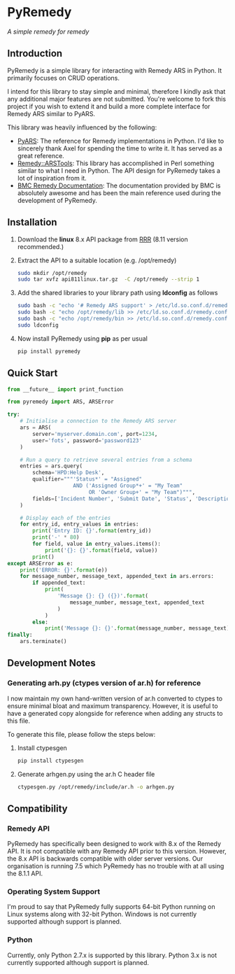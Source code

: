 # PyRemedy #

*A simple remedy for remedy*

## Introduction ##

PyRemedy is a simple library for interacting with Remedy ARS in Python.  It
primarily focuses on CRUD operations.

I intend for this library to stay simple and minimal, therefore I kindly ask
that any additional major features are not submitted.  You're welcome to fork
this project if you wish to extend it and build a more complete interface for
Remedy ARS similar to PyARS.

This library was heavily influenced by the following:

* [PyARS](http://pyars.sourceforge.net/): The reference for Remedy
  implementations in Python.  I'd like to sincerely thank Axel for spending
  the time to write it.  It has served as a great reference.
* [Remedy::ARSTools](http://search.cpan.org/~ahicox/Remedy-ARSTools-1/ARSTools.pod):
  This library has accomplished in Perl something similar to what I need in
  Python.  The API design for PyRemedy takes a lot of inspiration from it.
* [BMC Remedy Documentation](https://docs.bmc.com/docs/display/public/ars81/Developing%20an%20API%20program):
  The documentation provided by BMC is absolutely awesome and has been the main
  reference used during the development of PyRemedy.

## Installation ##

1. Download the **linux** 8.x API package from
   [RRR](https://rrr.se/cgi/index?pg=arapi) (8.11 version recommended.)
2. Extract the API to a suitable location (e.g. /opt/remedy)

   ``` bash
   sudo mkdir /opt/remedy
   sudo tar xvfz api811linux.tar.gz  -C /opt/remedy --strip 1
   ```

3. Add the shared libraries to your library path using **ldconfig** as follows

   ``` bash
   sudo bash -c "echo '# Remedy ARS support' > /etc/ld.so.conf.d/remedy.conf"
   sudo bash -c "echo /opt/remedy/lib >> /etc/ld.so.conf.d/remedy.conf"
   sudo bash -c "echo /opt/remedy/bin >> /etc/ld.so.conf.d/remedy.conf"
   sudo ldconfig
   ```

4. Now install PyRemedy using **pip** as per usual

   ``` bash
   pip install pyremedy
   ```

## Quick Start ##

``` python
from __future__ import print_function

from pyremedy import ARS, ARSError

try:
    # Initialise a connection to the Remedy ARS server
    ars = ARS(
        server='myserver.domain.com', port=1234,
        user='fots', password='password123'
    )

    # Run a query to retrieve several entries from a schema
    entries = ars.query(
        schema='HPD:Help Desk',
        qualifier="""'Status*' = "Assigned"
                     AND ('Assigned Group*+' = "My Team"
                          OR 'Owner Group+' = "My Team")""",
        fields=['Incident Number', 'Submit Date', 'Status', 'Description']
    )

    # Display each of the entries
    for entry_id, entry_values in entries:
        print('Entry ID: {}'.format(entry_id))
        print('-' * 80)
        for field, value in entry_values.items():
            print('{}: {}'.format(field, value))
        print()
except ARSError as e:
    print('ERROR: {}'.format(e))
    for message_number, message_text, appended_text in ars.errors:
        if appended_text:
            print(
                'Message {}: {} ({})'.format(
                    message_number, message_text, appended_text
                )
            )
        else:
            print('Message {}: {}'.format(message_number, message_text))
finally:
    ars.terminate()
```

## Development Notes ##

### Generating arh.py (ctypes version of ar.h) for reference ###

I now maintain my own hand-written version of ar.h converted to ctypes to ensure minimal bloat and maximum transparency.  However, it is useful to have a generated copy alongside for reference when adding any structs to this file.

To generate this file, please follow the steps below:

1. Install ctypesgen

   ``` bash
   pip install ctypesgen
   ```

2. Generate arhgen.py using the ar.h C header file

   ``` bash
   ctypesgen.py /opt/remedy/include/ar.h -o arhgen.py
   ```

## Compatibility ##

### Remedy API ###

PyRemedy has specifically been designed to work with 8.x of the Remedy API.  It
is not compatible with any Remedy API prior to this version.  However, the 8.x
API is backwards compatible with older server versions.  Our organisation is
running 7.5 which PyRemedy has no trouble with at all using the 8.1.1 API.

### Operating System Support ###

I'm proud to say that PyRemedy fully supports 64-bit Python running on Linux
systems along with 32-bit Python.  Windows is not currently supported although
support is planned.

### Python ###

Currently, only Python 2.7.x is supported by this library.  Python 3.x is not
currently supported although support is planned.
